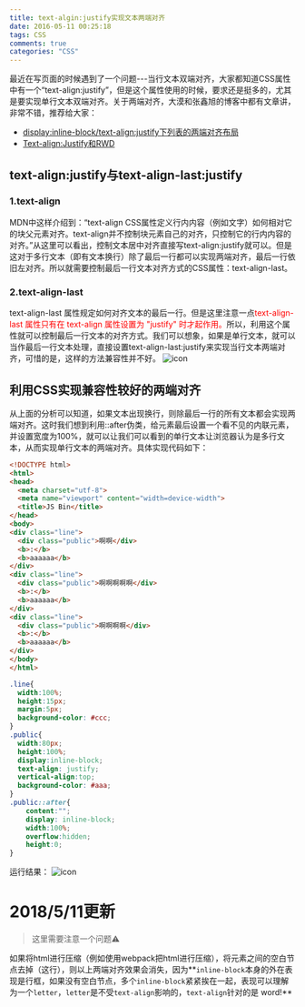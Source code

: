 ```yaml
---
title: text-algin:justify实现文本两端对齐
date: 2016-05-11 00:25:18
tags: CSS
comments: true
categories: "CSS"
---
```

最近在写页面的时候遇到了一个问题---当行文本双端对齐，大家都知道CSS属性中有一个“text-align:justify”，但是这个属性使用的时候，要求还是挺多的，尤其是要实现单行文本双端对齐。关于两端对齐，大漠和张鑫旭的博客中都有文章讲，非常不错，推荐给大家：

* [display:inline-block/text-align:justify下列表的两端对齐布局](http://www.zhangxinxu.com/wordpress/2011/03/displayinline-blocktext-alignjustify%E4%B8%8B%E5%88%97%E8%A1%A8%E7%9A%84%E4%B8%A4%E7%AB%AF%E5%AF%B9%E9%BD%90%E5%B8%83%E5%B1%80/) 
* [Text-align:Justify和RWD](http://www.w3cplus.com/css/text-align-justify-and-rwd.html) 

## text-align:justify与text-align-last:justify
### 1.text-align
MDN中这样介绍到：“text-align CSS属性定义行内内容（例如文字）如何相对它的块父元素对齐。text-align并不控制块元素自己的对齐，只控制它的行内内容的对齐。”从这里可以看出，控制文本居中对齐直接写text-align:justify就可以。但是这对于多行文本（即有文本换行）除了最后一行都可以实现两端对齐，最后一行依旧左对齐。所以就需要控制最后一行文本对齐方式的CSS属性：text-align-last。
<!--more-->
### 2.text-align-last
text-align-last 属性规定如何对齐文本的最后一行。但是这里注意一点<font color='red'>text-align-last 属性只有在 text-align 属性设置为 "justify" 时才起作用。</font>所以，利用这个属性就可以控制最后一行文本的对齐方式。我们可以想象，如果是单行文本，就可以当作最后一行文本处理，直接设置text-align-last:justify来实现当行文本两端对齐，可惜的是，这样的方法兼容性并不好。
![icon](/img/text-algin-last.png)
## 利用CSS实现兼容性较好的两端对齐
从上面的分析可以知道，如果文本出现换行，则除最后一行的所有文本都会实现两端对齐。这时我们想到利用::after伪类，给元素最后设置一个看不见的内联元素，并设置宽度为100%，就可以让我们可以看到的单行文本让浏览器认为是多行文本，从而实现单行文本的两端对齐。具体实现代码如下：
```html
<!DOCTYPE html>
<html>
<head>
  <meta charset="utf-8">
  <meta name="viewport" content="width=device-width">
  <title>JS Bin</title>
</head>
<body>
<div class="line">
  <div class="public">啊啊</div>
  <b>:</b>
  <b>aaaaaa</b>
</div>
<div class="line">
  <div class="public">啊啊啊啊啊</div>
  <b>:</b>
  <b>aaaaaa</b>
</div>
<div class="line">
  <div class="public">啊啊啊啊</div>
  <b>:</b>
  <b>aaaaaa</b>
</div>
</body>
</html>
```
```css
.line{
  width:100%;
  height:15px;
  margin:5px;
  background-color: #ccc;
}
.public{
  width:80px;
  height:100%;
  display:inline-block;
  text-align: justify;
  vertical-align:top;
  background-color: #aaa;
}
.public::after{
    content:"";
    display: inline-block;
    width:100%;
    overflow:hidden;
    height:0;
}
```
运行结果：
![icon](/img/result.jpg)

# 2018/5/11更新

>这里需要注意一个问题⚠️

如果将html进行压缩（例如使用webpack把html进行压缩），将元素之间的空白节点去掉（这行），则以上两端对齐效果会消失，因为**`inline-block`本身的外在表现是行框，如果没有空白节点，多个`inline-block`紧紧挨在一起，表现可以理解为一个`letter`，`letter`是不受`text-align`影响的，`text-align`针对的是 word!**